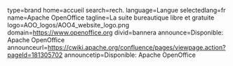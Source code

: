 type=brand
home=accueil
search=rech.
language=Langue
selectedlang=fr
name=Apache OpenOffice
tagline=La suite bureautique libre et gratuite
logo=AOO_logos/AOO4_website_logo.png
domain=https://www.openoffice.org
divid=bannera
announce=Disponible: Apache OpenOffice
announceurl=https://cwiki.apache.org/confluence/pages/viewpage.action?pageId=181305702
announcetip=Disponible: Apache OpenOffice
~~~~~~
